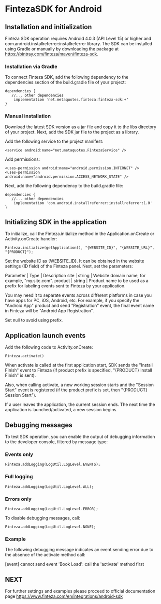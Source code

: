 # FintezaSDK for Android 

## Installation and initialization

Finteza SDK operation requires Android 4.0.3 (API Level 15) or higher and com.android.installreferrer:installreferrer library. The SDK can be installed using Gradle or manually by downloading the package at https://bintray.com/finteza/maven/finteza-sdk.


### Installation via Gradle

To connect Finteza SDK, add the following dependency to the dependencies section of the build.gradle file of your project:

```
dependencies {
   //... other dependencies
    implementation 'net.metaquotes.finteza:finteza-sdk:+'
}
```

### Manual installation

Download the latest SDK version as a jar file and copy it to the libs directory of your project. Next, add the SDK jar file to the project as a library.

Add the following service to the project manifest:

```<service android:name="net.metaquotes.FintezaService" />```

Add permissions:

```
<uses-permission android:name="android.permission.INTERNET" />
<uses-permission android:name="android.permission.ACCESS_NETWORK_STATE" />
```

Next, add the following dependency to the build.gradle file:

```
dependencies {
   //... other dependencies
    implementation 'com.android.installreferrer:installreferrer:1.0'
}
```

## Initializing SDK in the application

To initialize, call the Finteza.initialize method in the Application.onCreate or Activity.onCreate handler:

```Finteza.initialize(getApplication(), "{WEBSITE_ID}", "{WEBSITE_URL}", "{PRODUCT}");```

Set the website ID as {WEBSITE_ID}. It can be obtained in the website settings (ID field) of the Finteza panel. Next, set the parameters:

Parameter | Type | Description
site | string | Website domain name, for example, "my.site.com".
product | string | Product name to be used as a prefix for labeling events sent to Finteza by your application.

You may need it to separate events across different platforms in case you have apps for PC, iOS, Android, etc. For example, if you specify the "Android App" product and send "Registration" event, the final event name in Finteza will be "Android App Registration".

Set null to avoid using prefix.
## Application launch events 

Add the following code to Activity.onCreate:

```Finteza.activate()```

When activate is called at the first application start, SDK sends the "Install Finish" event to Finteza (if product prefix is specified, "{PRODUCT} Install Finish" is sent).

Also, when calling activate, a new working session starts and the "Session Start" event is registered (if the product prefix is set, then "{PRODUCT} Session Start").

If a user leaves the application, the current session ends. The next time the application is launched/activated, a new session begins.
	
## Debugging messages

To test SDK operation, you can enable the output of debugging information to the developer console, filtered by message type:

### Events only

```Finteza.addLogging(LogUtil.LogLevel.EVENTS);```

### Full logging

```Finteza.addLogging(LogUtil.LogLevel.ALL);```

### Errors only

```Finteza.addLogging(LogUtil.LogLevel.ERROR);```

To disable debugging messages, call:

```Finteza.addLogging(LogUtil.LogLevel.NONE);```

### Example

The following debugging message indicates an event sending error due to the absence of the activate method call:

[event] cannot send event 'Book Load': call the 'activate' method first

## NEXT

For further settings and examples please proceed to official documentation page https://www.finteza.com/en/integrations/android-sdk 
